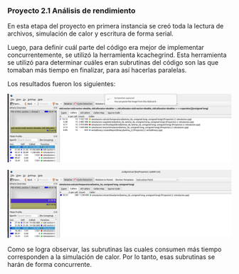 ### Proyecto 2.1 Análisis de rendimiento

En esta etapa del proyecto en primera instancia se creó toda la lectura de archivos, simulación de calor y escritura de forma serial.

Luego, para definir cuál parte del código era mejor de implementar concurrentemente, se utilizó la herramienta kcachegrind. Esta herramienta se utilizó para determinar cuáles eran subrutinas del código son las que tomaban más tiempo en finalizar, para así hacerlas paralelas.

Los resultados fueron los siguientes:

![image info](./desing/imagesReport/ReportKcachegrind%231.png)

![image info](./desing/imagesReport/ReportKcachegrind%232.png)

Como se logra observar, las subrutinas las cuales consumen más tiempo corresponden a la simulación de calor. Por lo tanto, esas subrutinas se harán de forma concurrente.
